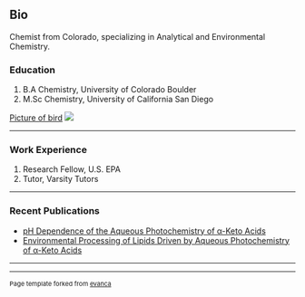## Bio

Chemist from Colorado, specializing in Analytical and Environmental Chemistry. 

### Education

1. B.A Chemistry, University of Colorado Boulder
2. M.Sc Chemistry, University of California San Diego

[Picture of bird](/sample_page)
<img src="/images/IMG_3089.JPG.jpg?raw=true"/>

---
### Work Experience

1. Research Fellow, U.S. EPA
2. Tutor, Varsity Tutors

---
### Recent Publications

- [pH Dependence of the Aqueous Photochemistry of α-Keto Acids](https://pubs.acs.org/doi/abs/10.1021/acs.jpca.7b08192)
- [Environmental Processing of Lipids Driven by Aqueous Photochemistry of α-Keto Acids](https://pubs.acs.org/doi/abs/10.1021/acscentsci.8b00124)

---




---
<p style="font-size:11px">Page template forked from <a href="https://github.com/evanca/quick-portfolio">evanca</a></p>
<!-- Remove above link if you don't want to attibute -->
